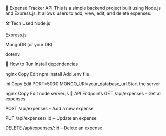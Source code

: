 🧾 Expense Tracker API
This is a simple backend project built using Node.js and Express.js. It allows users to add, view, edit, and delete expenses.

🛠 Tech Used
Node.js

Express.js

MongoDB (or your DB)

dotenv

📁 How to Run
Install dependencies

nginx
Copy
Edit
npm install
Add .env file

ini
Copy
Edit
PORT=5000
MONGO_URI=your_database_url
Start the server

nginx
Copy
Edit
node server.js
📌 API Endpoints
GET /api/expenses – Get all expenses

POST /api/expenses – Add a new expense

PUT /api/expenses/:id – Update an expense

DELETE /api/expenses/:id – Delete an expense

